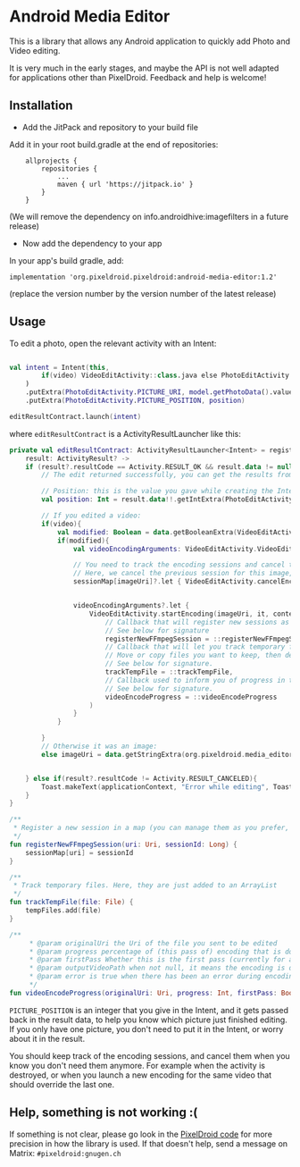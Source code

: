 # Android Media Editor

This is a library that allows any Android application to quickly add Photo and Video editing.

It is very much in the early stages, and maybe the API is not well adapted for applications other than PixelDroid. Feedback and help is welcome!

## Installation

* Add the JitPack and repository to your build file

Add it in your root build.gradle at the end of repositories:
```
	allprojects {
		repositories {
			...
			maven { url 'https://jitpack.io' }
		}
	}
```

(We will remove the dependency on info.androidhive:imagefilters in a future release)

* Now add the dependency to your app

In your app's build gradle, add:
```
implementation 'org.pixeldroid.pixeldroid:android-media-editor:1.2'
```

(replace the version number by the version number of the latest release)


## Usage

To edit a photo, open the relevant activity with an Intent: 

```kotlin

val intent = Intent(this,
        if(video) VideoEditActivity::class.java else PhotoEditActivity::class.java
    )
    .putExtra(PhotoEditActivity.PICTURE_URI, model.getPhotoData().value!![position].imageUri)
    .putExtra(PhotoEditActivity.PICTURE_POSITION, position)

editResultContract.launch(intent)
```

where `editResultContract` is a ActivityResultLauncher like this:

```kotlin
private val editResultContract: ActivityResultLauncher<Intent> = registerForActivityResult(ActivityResultContracts.StartActivityForResult()){
    result: ActivityResult? ->
    if (result?.resultCode == Activity.RESULT_OK && result.data != null) {
        // The edit returned successfully, you can get the results from the intent data:

        // Position: this is the value you gave while creating the Intent
        val position: Int = result.data!!.getIntExtra(PhotoEditActivity.PICTURE_POSITION, 0)

        // If you edited a video:
        if(video){
            val modified: Boolean = data.getBooleanExtra(VideoEditActivity.MODIFIED, false)
            if(modified){
                val videoEncodingArguments: VideoEditActivity.VideoEditArguments? = data.getSerializableExtra(VideoEditActivity.VIDEO_ARGUMENTS_TAG) as? VideoEditActivity.VideoEditArguments

                // You need to track the encoding sessions and cancel them when needed.
                // Here, we cancel the previous session for this image, because we are about to start a new one
                sessionMap[imageUri]?.let { VideoEditActivity.cancelEncoding(it) }


                videoEncodingArguments?.let {
                    VideoEditActivity.startEncoding(imageUri, it, context,
                        // Callback that will register new sessions as they are started.
                        // See below for signature
                        registerNewFFmpegSession = ::registerNewFFmpegSession,
                        // Callback that will let you track temporary files as they are created, such as results of the video editing or files used to store video analysis results.
                        // Move or copy files you want to keep, then delete the rest to not leak space.
                        // See below for signature.
                        trackTempFile = ::trackTempFile,
                        // Callback used to inform you of progress in the video editing.
                        // See below for signature.
                        videoEncodeProgress = ::videoEncodeProgress
                    )
                }
            }

        }
        // Otherwise it was an image:
        else imageUri = data.getStringExtra(org.pixeldroid.media_editor.photoEdit.PhotoEditActivity.PICTURE_URI)!!.toUri()


    } else if(result?.resultCode != Activity.RESULT_CANCELED){
        Toast.makeText(applicationContext, "Error while editing", Toast.LENGTH_SHORT).show()
    }
}

/**
 * Register a new session in a map (you can manage them as you prefer, but don't forget to cancel them whenever you can)
 */
fun registerNewFFmpegSession(uri: Uri, sessionId: Long) {
    sessionMap[uri] = sessionId
}

/**
 * Track temporary files. Here, they are just added to an ArrayList
 */
fun trackTempFile(file: File) {
    tempFiles.add(file)
}

/**
     * @param originalUri the Uri of the file you sent to be edited
     * @param progress percentage of (this pass of) encoding that is done
     * @param firstPass Whether this is the first pass (currently for analysis of video stabilization) or the second (and last) pass.
     * @param outputVideoPath when not null, it means the encoding is done and the result is saved in this file
     * @param error is true when there has been an error during encoding.
     */
fun videoEncodeProgress(originalUri: Uri, progress: Int, firstPass: Boolean, outputVideoPath: Uri?, error: Boolean){}

```

`PICTURE_POSITION` is an integer that you give in the Intent, and it gets passed back in the result data, to help you know which picture just finished editing. If you only have one picture, you don't need to put it in the Intent, or worry about it in the result.

You should keep track of the encoding sessions, and cancel them when you know you don't need them anymore. For example when the activity is destroyed, or when you launch a new encoding for the same video that should override the last one.


## Help, something is not working :(

If something is not clear, please go look in the [PixelDroid code](https://gitlab.shinice.net/pixeldroid/PixelDroid) for more precision in how the library is used. If that doesn't help, send a message on Matrix: `#pixeldroid:gnugen.ch`
